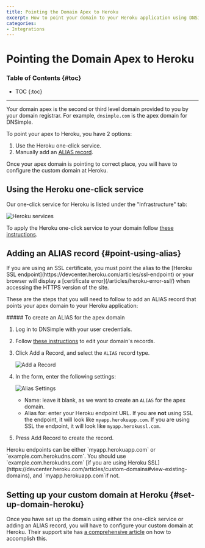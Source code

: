 ```yaml
---
title: Pointing the Domain Apex to Heroku
excerpt: How to point your domain to your Heroku application using DNSimple.
categories:
- Integrations
---
```


# Pointing the Domain Apex to Heroku

### Table of Contents {#toc}

* TOC
{:toc}

---

Your domain apex is the second or third level domain provided to you by your domain registrar. For example, `dnsimple.com` is the apex domain for DNSimple.

To point your apex to Heroku, you have 2 options:

1. Use the Heroku one-click service.
1. Manually add an [ALIAS record](/articles/alias-record).


Once your apex domain is pointing to correct place, you will have to configure the custom domain at Heroku.

## Using the Heroku one-click service

Our one-click service for Heroku is listed under the "Infrastructure" tab:

![Heroku services](/files/heroku-service.png)

To apply the Heroku one-click service to your domain follow [these instructions](/articles/services#adding-a-service).

## Adding an ALIAS record {#point-using-alias}

<warning>
If you are using an SSL certificate, you must point the alias to the [Heroku SSL endpoint](https://devcenter.heroku.com/articles/ssl-endpoint) or your browser will display a [certificate error](/articles/heroku-error-ssl/) when accessing the HTTPS version of the site.
</warning>

These are the steps that you will need to follow to add an ALIAS record that points your apex domain to your Heroku application:

<div class="section-steps" markdown="1">
##### To create an ALIAS for the apex domain

1.  Log in to DNSimple with your user credentials.
1.  Follow [these instructions](/articles/record-editor#access-the-record-editor) to edit your domain's records.
1.  Click <label>Add a Record</label>, and select the `ALIAS` record type.

    ![Add a Record](/files/add-alias-heroku-1.jpg)

1.  In the form, enter the following settings:

    ![Alias Settings](/files/add-alias-heroku-2.png)

    - <label>Name</label>: leave it blank, as we want to create an `ALIAS` for the apex domain.
    - <label>Alias for</label>: enter your Heroku endpoint URL. If you are **not** using SSL the endpoint, it will look like `myapp.herokuapp.com`. If you are using SSL the endpoint, it will look like `myapp.herokussl.com`.

1.  Press <label>Add Record</label> to create the record.

</div>

<info>
Heroku endpoints can be either `myapp.herokuapp.com` or `example.com.herokudns.com`. You should use `example.com.herokudns.com` [if you are using Heroku SSL](https://devcenter.heroku.com/articles/custom-domains#view-existing-domains), and `myapp.herokuapp.com`if not.
</info>


## Setting up your custom domain at Heroku {#set-up-domain-heroku}

Once you have set up the domain using either the one-click service or adding an ALIAS record, you will have to configure your custom domain at Heroku. Their support site has [a comprehensive article](https://devcenter.heroku.com/articles/custom-domains) on how to accomplish this.

